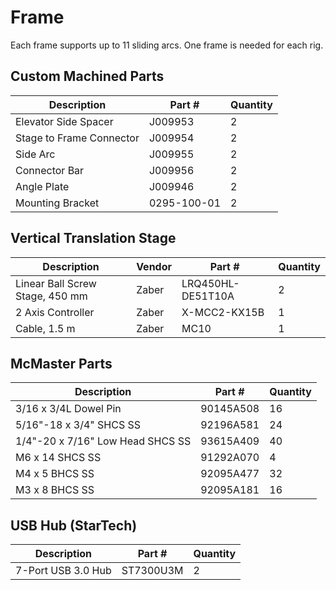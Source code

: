 # Frame

Each frame supports up to 11 sliding arcs. One frame is needed for each rig.

## Custom Machined Parts

|  Description              |  Part #     |  Quantity   |
| ------------------------- | ----------- | ----------- |
|  Elevator Side Spacer     | J009953     | 2           |
|  Stage to Frame Connector | J009954     | 2           |
|  Side Arc                 | J009955     | 2           |
|  Connector Bar            | J009956     | 2           |
|  Angle Plate              | J009946     | 2           |
|  Mounting Bracket         | 0295-100-01 | 2           |

## Vertical Translation Stage

|  Description                      |  Vendor   |  Part #            |  Quantity   |
| --------------------------------- | --------- | ------------------ | ----------- |
|  Linear Ball Screw Stage, 450 mm  | Zaber     | LRQ450HL-DE51T10A  | 2           |
|  2 Axis Controller                | Zaber     | X-MCC2-KX15B       | 1           |
|  Cable, 1.5 m                     | Zaber     | MC10               | 1           |

## McMaster Parts

|  Description                         |  Part #    |  Quantity   |
| ------------------------------------ | ---------  | ----------- |
|  3/16 x 3/4L Dowel Pin               | 90145A508  | 16          |
|  5/16"-18 x 3/4" SHCS SS             | 92196A581  | 24          |
|  1/4"-20 x 7/16" Low Head SHCS SS    | 93615A409  | 40          |
|  M6 x 14 SHCS SS                     | 91292A070  | 4           |
|  M4 x 5 BHCS SS                      | 92095A477  | 32          |
|  M3 x 8 BHCS SS                      | 92095A181  | 16          |

## USB Hub (StarTech)

|  Description                         |  Part #    |  Quantity   |
| ------------------------------------ | ---------  | ----------- |
|  7-Port USB 3.0 Hub                  | ST7300U3M  | 2           |